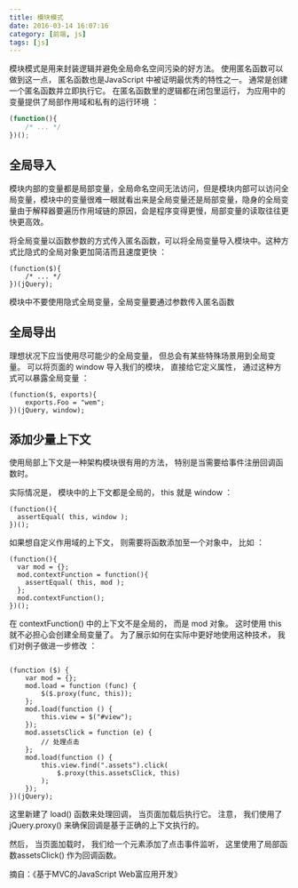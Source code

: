 ```yaml
---
title: 模块模式
date: 2016-03-14 16:07:16
category: [前端, js]
tags: [js]
---
```

模块模式是用来封装逻辑并避免全局命名空间污染的好方法。 使用匿名函数可以做到这一点， 匿名函数也是JavaScript 中被证明最优秀的特性之一。 通常是创建一个匿名函数并立即执行它。 在匿名函数里的逻辑都在闭包里运行， 为应用中的变量提供了局部作用域和私有的运行环境 ：
```javascript
(function(){
    /* ... */
})();
```
## 全局导入
模块内部的变量都是局部变量，全局命名空间无法访问，但是模块内部可以访问全局变量，模块中的变量很难一眼就看出来是全局变量还是局部变量，隐身的全局变量由于解释器要遍历作用域链的原因，会是程序变得更慢，局部变量的读取往往更快更高效。

将全局变量以函数参数的方式传入匿名函数，可以将全局变量导入模块中。这种方式比隐式的全局对象更加简洁而且速度更快 ：
```
(function($){
    /* ... */
})(jQuery);
```
模块中不要使用隐式全局变量，全局变量要通过参数传入匿名函数

## 全局导出
理想状况下应当使用尽可能少的全局变量， 但总会有某些特殊场景用到全局变量。 可以将页面的 window 导入我们的模块， 直接给它定义属性， 通过这种方式可以暴露全局变量 ：
```
(function($, exports){
    exports.Foo = "wem";
})(jQuery, window);
```

## 添加少量上下文
使用局部上下文是一种架构模块很有用的方法， 特别是当需要给事件注册回调函数时。

实际情况是， 模块中的上下文都是全局的， this 就是 window ：
```
(function(){
  assertEqual( this, window );
})();
```
如果想自定义作用域的上下文， 则需要将函数添加至一个对象中， 比如 ：
```
(function(){
  var mod = {};
  mod.contextFunction = function(){
    assertEqual( this, mod );
  };
  mod.contextFunction();
})();  
```
在 contextFunction() 中的上下文不是全局的， 而是 mod 对象。 这时使用 this 就不必担心会创建全局变量了。 为了展示如何在实际中更好地使用这种技术， 我们对例子做进一步修改 ：
```

(function ($) {
    var mod = {};
    mod.load = function (func) {
        $($.proxy(func, this));
    };
    mod.load(function () {
        this.view = $("#view");
    });
    mod.assetsClick = function (e) {
        // 处理点击
    };
    mod.load(function () {
        this.view.find(".assets").click(
            $.proxy(this.assetsClick, this)
        );
    });
})(jQuery);
```
这里新建了 load() 函数来处理回调， 当页面加载后执行它。 注意， 我们使用了 jQuery.proxy() 来确保回调是基于正确的上下文执行的。

然后， 当页面加载时， 我们给一个元素添加了点击事件监听， 这里使用了局部函数assetsClick() 作为回调函数。

摘自：《基于MVC的JavaScript Web富应用开发》

